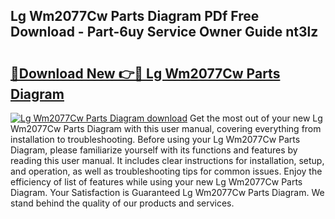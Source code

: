 ## Lg Wm2077Cw Parts Diagram PDf Free Download - Part-6uy Service Owner Guide nt3lz

# <h2><a href="http://dfizucb.blite.top/?on=Lg+Wm2077Cw+Parts+Diagram">🔗Download New 👉🔴 Lg Wm2077Cw Parts Diagram</a></h2>

[![Lg Wm2077Cw Parts Diagram download](https://i.imgur.com/lujVjoI.png)](http://dfizucb.blite.top/?on=Lg+Wm2077Cw+Parts+Diagram)
Get the most out of your new Lg Wm2077Cw Parts Diagram with this user manual, covering everything from installation to troubleshooting. Before using your Lg Wm2077Cw Parts Diagram, please familiarize yourself with its functions and features by reading this user manual. It includes clear instructions for installation, setup, and operation, as well as troubleshooting tips for common issues. Enjoy the efficiency of list of features while using your new Lg Wm2077Cw Parts Diagram. Your Satisfaction is Guaranteed Lg Wm2077Cw Parts Diagram. We stand behind the quality of our products and services.
